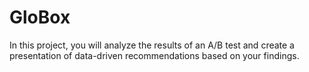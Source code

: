 # GloBox
In this project, you will analyze the results of an A/B test and create a presentation of data-driven recommendations based on your findings. 
